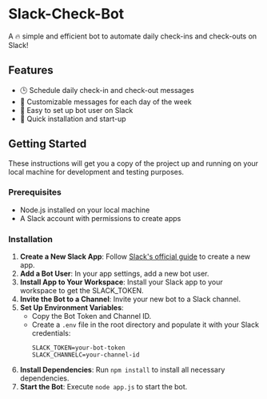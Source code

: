 # Slack-Check-Bot

A 🔥 simple and efficient bot to automate daily check-ins and check-outs on Slack!

## Features

- 🕒 Schedule daily check-in and check-out messages
- 📅 Customizable messages for each day of the week
- 🤖 Easy to set up bot user on Slack
- 🚀 Quick installation and start-up

## Getting Started

These instructions will get you a copy of the project up and running on your local machine for development and testing purposes.

### Prerequisites

- Node.js installed on your local machine
- A Slack account with permissions to create apps

### Installation

1. **Create a New Slack App**: Follow [Slack's official guide](https://api.slack.com/start) to create a new app.
2. **Add a Bot User**: In your app settings, add a new bot user.
3. **Install App to Your Workspace**: Install your Slack app to your workspace to get the SLACK_TOKEN.
4. **Invite the Bot to a Channel**: Invite your new bot to a Slack channel.
5. **Set Up Environment Variables**:
    - Copy the Bot Token and Channel ID.
    - Create a `.env` file in the root directory and populate it with your Slack credentials:
      ```
      SLACK_TOKEN=your-bot-token
      SLACK_CHANNELC=your-channel-id
      ```
6. **Install Dependencies**: Run `npm install` to install all necessary dependencies.
7. **Start the Bot**: Execute `node app.js` to start the bot.
